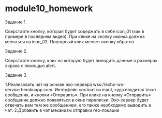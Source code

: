 # module10_homework
Задание 1.

Сверстайте кнопку, которая будет содержать в себе icon_01 (как в примере в последнем видео). 
При клике на кнопку иконка должна меняться на icon_02. Повторный клик меняет иконку
 обратно

Задание 2.

Сверстайте кнопку, клик на которую будет выводить данные о размерах экрана с помощью
 alert.

Задание 3.

1.Реализовать чат на основе эхо-сервера wss://echo-ws-service.herokuapp.com.
 Интерфейс состоит из input, куда вводится текст сообщения, и кнопки «Отправить». 
При клике на кнопку «Отправить» сообщение должно появляться в окне переписки. 
Эхо-сервер будет отвечать вам тем же сообщением, его также необходимо выводить в чат:
 2.Добавить в чат механизм отправки гео-локации
